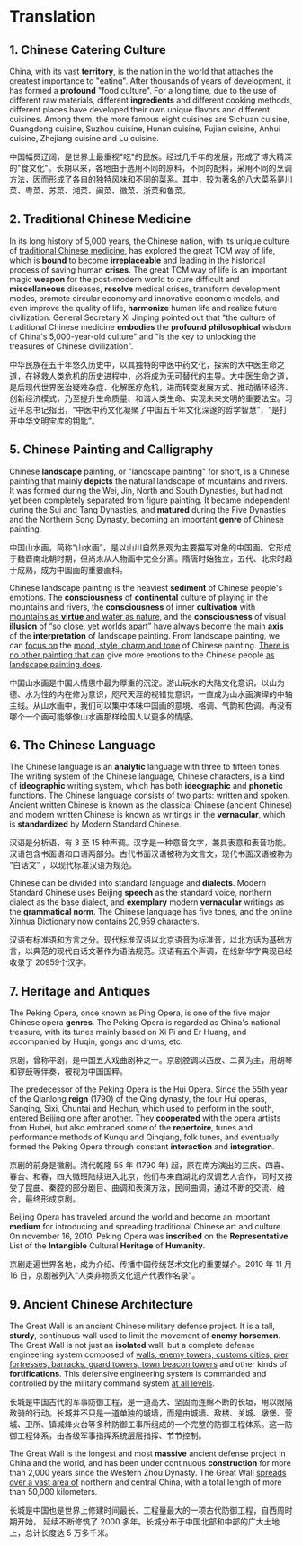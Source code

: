 # Translation



## 1.	Chinese Catering Culture

China, with its vast **territory**, is the nation in the world that attaches the greatest importance to "eating". After thousands of years of development, it has formed a **profound** "food culture". For a long time, due to the use of different raw materials, different **ingredients** and different cooking methods, different places have developed their own unique flavors and different cuisines. Among them, the more famous eight cuisines are Sichuan cuisine, Guangdong cuisine, Suzhou cuisine, Hunan cuisine, Fujian cuisine, Anhui cuisine, Zhejiang cuisine and Lu cuisine.

中国幅员辽阔，是世界上最重视"吃"的民族。经过几千年的发展，形成了博大精深的"食文化"。长期以来，各地由于选用不同的原料，不同的配料，采用不同的烹调方法，因而形成了各自的独特风味和不同的菜系。其中，较为著名的八大菜系是川菜、粤菜、苏菜、湘菜、闽菜、徽菜、浙菜和鲁菜。



## 2.	Traditional Chinese Medicine

In its long history of 5,000 years, the Chinese nation, with its unique culture of <u>traditional Chinese medicine</u>, has explored the great TCM way of life, which is **bound** to become **irreplaceable** and leading in the historical process of saving human **crises**. The great TCM way of life is an important magic **weapon** for the post-modern world to cure difficult and **miscellaneous** diseases, **resolve** medical crises, transform development modes, promote circular economy and innovative economic models, and even improve the quality of life, **harmonize** human life and realize future civilization. General Secretary Xi Jinping pointed out that "the culture of traditional Chinese medicine **embodies** the **profound** **philosophical** wisdom of China's 5,000-year-old culture" and "is the key to unlocking the treasures of Chinese civilization".

中华民族在五千年悠久历史中，以其独特的中医中药文化，探索的大中医生命之道，在拯救人类危机的历史进程中，必将成为无可替代的主导。大中医生命之道，是后现代世界医治疑难杂症、化解医疗危机，进而转变发展方式、推动循环经济、创新经济模式，乃至提升生命质量、和谐人类生命、实现未来文明的重要法宝。习近平总书记指出，“中医中药文化凝聚了中国五千年文化深邃的哲学智慧”，“是打开中华文明宝库的钥匙”。



## 5.	Chinese Painting and Calligraphy

Chinese **landscape** painting, or "landscape painting" for short, is a Chinese painting that mainly **depicts** the natural landscape of mountains and rivers. It was formed during the Wei, Jin, North and South Dynasties, but had not yet been completely separated from figure painting. It became independent during the Sui and Tang Dynasties, and **matured** during the Five Dynasties and the Northern Song Dynasty, becoming an important **genre** of Chinese painting.

中国山水画，简称“山水画”，是以山川自然景观为主要描写对象的中国画。它形成于魏晋南北朝时期，但尚未从人物画中完全分离。隋唐时始独立，五代、北宋时趋于成熟，成为中国画的重要画科。

Chinese landscape painting is the heaviest **sediment** of Chinese people's emotions. The **consciousness** of **continental** culture of playing in the mountains and rivers, the **consciousness** of inner **cultivation** with <u>mountains as **virtue** and water as nature</u>, and the **consciousness** of visual **illusion** of “<u>so close, yet worlds apart</u>” have always become the main **axis** of the **interpretation** of landscape painting. From landscape painting, we can <u>focus on</u> the <u>mood, style, charm and tone</u> of Chinese painting. <u>There is no other painting that can</u> give more emotions to the Chinese people <u>as landscape painting does</u>.

中国山水画是中国人情思中最为厚重的沉淀。游山玩水的大陆文化意识，以山为德、水为性的内在修为意识，咫尺天涯的视错觉意识，一直成为山水画演绎的中轴主线。从山水画中，我们可以集中体味中国画的意境、格调、气韵和色调。再没有哪个一个画可能够像山水画那样给国人以更多的情感。



## 6.	The Chinese Language

The Chinese language is an **analytic** language with three to fifteen tones. The writing system of the Chinese language, Chinese characters, is a kind of **ideographic** writing system, which has both **ideographic** and **phonetic** functions. The Chinese language consists of two parts: written and spoken. Ancient written Chinese is known as the classical Chinese (ancient Chinese) and modern written Chinese is known as writings in the **vernacular**, which is **standardized** by Modern Standard Chinese.

汉语是分析语，有 3 至 15 种声调。汉字是一种意音文字，兼具表意和表音功能。汉语包含书面语和口语两部分。古代书面汉语被称为文言文，现代书面汉语被称为 “白话文” ，以现代标准汉语为规范。

Chinese can be divided into standard language and **dialects**. Modern Standard Chinese uses Beijing **speech** as the standard voice, northern dialect as the base dialect, and **exemplary** modern **vernacular** writings as the **grammatical norm**. The Chinese language has five tones, and the online Xinhua Dictionary now contains 20,959 characters.

汉语有标准语和方言之分。现代标准汉语以北京语音为标准音，以北方话为基础方言，以典范的现代白话文著作为语法规范。汉语有五个声调，在线新华字典现已经收录了 20959个汉字。



## 7.	Heritage and Antiques

The Peking Opera, once known as Ping Opera, is one of the five major Chinese opera **genres**. The Peking Opera is regarded as China's national treasure, with its tunes mainly based on Xi Pi and Er Huang, and accompanied by Huqin, gongs and drums, etc.

京剧，曾称平剧，是中国五大戏曲剧种之一。京剧腔调以西皮、二黄为主，用胡琴和锣鼓等伴奏，被视为中国国粹。

The predecessor of the Peking Opera is the Hui Opera. Since the 55th year of the Qianlong **reign** (1790) of the Qing dynasty, the four Hui operas, Sanqing, Sixi, Chuntai and Hechun, which used to perform in the south, <u>entered Beijing one after another</u>. They **cooperated** with the opera artists from Hubei, but also embraced some of the **repertoire**, tunes and performance methods of Kunqu and Qinqiang, folk tunes, and eventually formed the Peking Opera through constant **interaction** and **integration**.

京剧的前身是徽剧。清代乾隆 55 年 (1790 年) 起，原在南方演出的三庆、四喜、春台、和春，四大徽班陆续进入北京，他们与来自湖北的汉调艺人合作，同时又接受了昆曲、秦腔的部分剧目、曲调和表演方法，民间曲调，通过不断的交流、融合，最终形成京剧。

Beijing Opera has traveled around the world and become an important **medium** for introducing and spreading traditional Chinese art and culture. On november 16, 2010, Peking Opera was **inscribed** on the **Representative** List of the **Intangible** Cultural **Heritage** of **Humanity**.

京剧走遍世界各地，成为介绍、传播中国传统艺术文化的重要媒介。2010 年 11 月 16 日，京剧被列入“人类非物质文化遗产代表作名录”。



## 9.	Ancient Chinese Architecture



The Great Wall is an ancient Chinese military defense project. It is a tall, **sturdy**, continuous wall used to limit the movement of **enemy horsemen**. The Great Wall is not just an **isolated** wall, but a complete defense engineering system composed of <u>walls, enemy towers, customs cities, pier fortresses, barracks, guard towers, town beacon towers</u> and other kinds of **fortifications**. This defensive engineering system is commanded and controlled by the military command system <u>at all levels</u>.

长城是中国古代的军事防御工程，是一道高大、坚固而连绵不断的长垣，用以限隔敌骑的行动。长城并不只是一道单独的城墙，而是由城墙、敌楼、关城、墩堡、营城、卫所、镇城烽火台等多种防御工事所组成的一个完整的防御工程体系。这一防御工程体系，由各级军事指挥系统层层指挥、节节控制。



The Great Wall is the longest and most **massive** ancient defense project in China and the world, and has been under continuous **construction** for more than 2,000 years since the Western Zhou Dynasty. The Great Wall <u>spreads over a vast area of</u> northern and central China, with a total length of more than 50,000 kilometers.

长城是中国也是世界上修建时间最长、工程量最大的一项古代防御工程，自西周时期开始， 延续不断修筑了 2000 多年。长城分布于中国北部和中部的广大土地上，总计长度达 5 万多千米。






